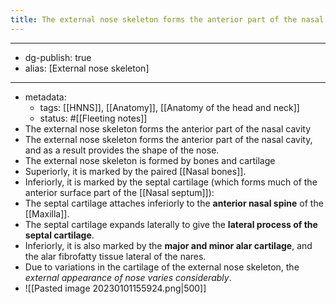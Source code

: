```yaml
---
title: The external nose skeleton forms the anterior part of the nasal cavity
---
```


- --
- dg-publish: true
- alias: [External nose skeleton]
- --
- metadata:
	- tags: [[HNNS]], [[Anatomy]], [[Anatomy of the head and neck]]
	- status: #[[Fleeting notes]]
- The external nose skeleton forms the anterior part of the nasal cavity
- The external nose skeleton forms the anterior part of the nasal cavity, and as a result provides the shape of the nose.
- The external nose skeleton is formed by bones and cartilage
- Superiorly, it is marked by the paired [[Nasal bones]].
- Inferiorly, it is marked by the septal cartilage (which forms much of the anterior surface part of the [[Nasal septum]]):
- The septal cartilage attaches inferiorly to the **anterior nasal spine** of the [[Maxilla]].
- The septal cartilage expands laterally to give the **lateral process of the septal cartilage**.
- Inferiorly, it is also marked by the **major and minor alar cartilage**, and the alar fibrofatty tissue lateral of the nares.
- Due to variations in the cartilage of the external nose skeleton, the *external appearance of nose varies considerably*.
- ![[Pasted image 20230101155924.png|500]]